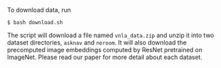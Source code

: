 To download data, run

```
$ bash download.sh
```

The script will download a file named `vnla_data.zip` and unzip it into two dataset directories, `asknav` and `noroom`. 
It will also download the precomputed image embeddings computed by ResNet pretrained on ImageNet. 
Please read our paper for more detail about each dataset. 
